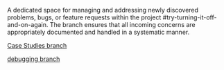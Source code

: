 A dedicated space for managing and addressing newly discovered problems, bugs, or feature requests within the project #try-turning-it-off-and-on-again. The branch ensures that all incoming concerns are appropriately documented and handled in a systematic manner. 

[Case Studies branch](https://github.com/AlexGxtr/try-turning-it-off-and-on-again/tree/CaseStudies)

[debugging branch](https://github.com/AlexGxtr/try-turning-it-off-and-on-again/tree/New-issues/debugging)
